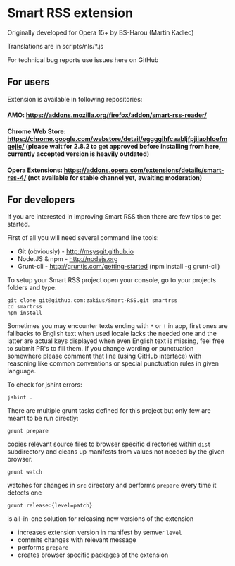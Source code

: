 # Smart RSS extension

Originally developed for Opera 15+ by BS-Harou (Martin Kadlec)

Translations are in scripts/nls/*.js

For technical bug reports use issues here on GitHub

## For users

Extension is available in following repositories:

#### AMO: https://addons.mozilla.org/firefox/addon/smart-rss-reader/

#### Chrome Web Store: https://chrome.google.com/webstore/detail/eggggihfcaabljfpjiiaohloefmgejic/ (please wait for 2.8.2 to get approved before installing from here, currently accepted version is heavily outdated)

#### Opera Extensions: https://addons.opera.com/extensions/details/smart-rss-4/ (not available for stable channel yet, awaiting moderation)


## For developers

If you are interested in improving Smart RSS then there are few tips to get started.

First of all you will need several command line tools:

- Git (obviously) - http://msysgit.github.io
- Node.JS & npm - http://nodejs.org
- Grunt-cli - http://gruntjs.com/getting-started (npm install -g grunt-cli)

To setup your Smart RSS project open your console, go to your projects folders and type:
```
git clone git@github.com:zakius/Smart-RSS.git smartrss
cd smartrss
npm install
```

Sometimes you may encounter texts ending with `*` or `!` in app, first ones are fallbacks to English text when used locale lacks the needed one and the latter are actual keys displayed when even English text is missing, feel free to submit PR's to fill them. If you change wording or punctuation somewhere please comment that line (using GitHub interface) with reasoning like common conventions or special punctuation rules in given language.


To check for jshint errors:
```
jshint .
```

There are multiple grunt tasks defined for this project but only few are meant to be run directly:

```
grunt prepare
```
copies relevant source files to browser specific directories within `dist` subdirectory and cleans up manifests from values not needed by the given browser.


```
grunt watch
```
watches for changes in `src` directory and performs `prepare` every time it detects one


```
grunt release:{level=patch}
```

is all-in-one solution for releasing new versions of the extension

- increases extension version in manifest by semver `level`
- commits changes with relevant message
- performs `prepare`
- creates browser specific packages of the extension
